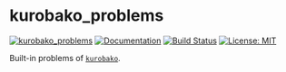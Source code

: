 kurobako_problems
=================

[![kurobako_problems](https://img.shields.io/crates/v/kurobako_problems.svg)](https://crates.io/crates/kurobako_problems)
[![Documentation](https://docs.rs/kurobako_problems/badge.svg)](https://docs.rs/kurobako_problems)
[![Build Status](https://travis-ci.org/sile/kurobako.svg?branch=master)](https://travis-ci.org/sile/kurobako)
[![License: MIT](https://img.shields.io/badge/license-MIT-blue.svg)](LICENSE)

Built-in problems of [`kurobako`](https://github.com/sile/kurobako).
